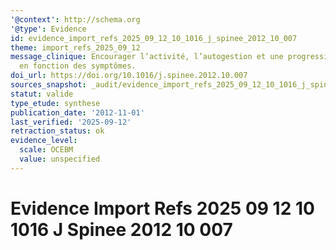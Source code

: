 ```yaml
---
'@context': http://schema.org
'@type': Evidence
id: evidence_import_refs_2025_09_12_10_1016_j_spinee_2012_10_007
theme: import_refs_2025_09_12
message_clinique: Encourager l’activité, l’autogestion et une progression graduée
  en fonction des symptômes.
doi_url: https://doi.org/10.1016/j.spinee.2012.10.007
sources_snapshot: _audit/evidence_import_refs_2025_09_12_10_1016_j_spinee_2012_10_007.json
statut: valide
type_etude: synthese
publication_date: '2012-11-01'
last_verified: '2025-09-12'
retraction_status: ok
evidence_level:
  scale: OCEBM
  value: unspecified
---
```

# Evidence Import Refs 2025 09 12 10 1016 J Spinee 2012 10 007

